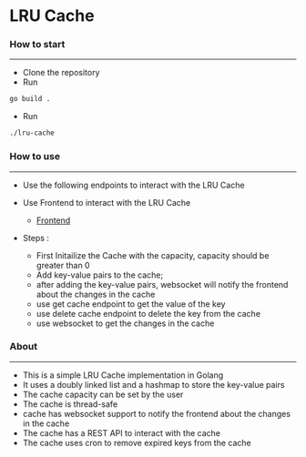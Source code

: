 # LRU Cache

### How to start
---
- Clone the repository
- Run 
```bash
go build .
```
- Run 
```bash
./lru-cache
```


### How to use
---
- Use the following endpoints to interact with the LRU Cache
- Use Frontend to interact with the LRU Cache
  - [Frontend](https://github.com/GauravMakhijani/LRU-cache-frontend)

- Steps : 
  - First Initailize the Cache with the capacity, capacity should be greater than 0
  - Add key-value pairs to the cache;
  - after adding the key-value pairs, websocket will notify the frontend about the changes in the cache
  - use get cache endpoint to get the value of the key
  - use delete cache endpoint to delete the key from the cache
  - use websocket to get the changes in the cache

### About
---
- This is a simple LRU Cache implementation in Golang
- It uses a doubly linked list and a hashmap to store the key-value pairs
- The cache capacity can be set by the user
- The cache is thread-safe
- cache has websocket support to notify the frontend about the changes in the cache
- The cache has a REST API to interact with the cache
- The cache uses cron to remove expired keys from the cache
